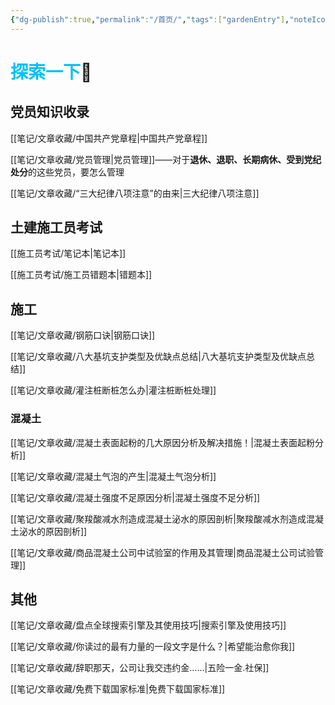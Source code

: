 ```yaml
---
{"dg-publish":true,"permalink":"/首页/","tags":["gardenEntry"],"noteIcon":"","created":"","updated":""}
---
```



# <font color=#00c0ff>探索一下</font>🧐

## 党员知识收录

[[笔记/文章收藏/中国共产党章程\|中国共产党章程]]

[[笔记/文章收藏/党员管理\|党员管理]]——对于**退休、退职、长期病休、受到党纪处分**的这些党员，要怎么管理

[[笔记/文章收藏/“三大纪律八项注意”的由来\|三大纪律八项注意]]


## 土建施工员考试

[[施工员考试/笔记本\|笔记本]]

[[施工员考试/施工员错题本\|错题本]]

## 施工

[[笔记/文章收藏/钢筋口诀\|钢筋口诀]]

[[笔记/文章收藏/八大基坑支护类型及优缺点总结\|八大基坑支护类型及优缺点总结]]

[[笔记/文章收藏/灌注桩断桩怎么办\|灌注桩断桩处理]]

### 混凝土
[[笔记/文章收藏/混凝土表面起粉的几大原因分析及解决措施！\|混凝土表面起粉分析]]

[[笔记/文章收藏/混凝土气泡的产生\|混凝土气泡分析]]

[[笔记/文章收藏/混凝土强度不足原因分析\|混凝土强度不足分析]]

[[笔记/文章收藏/聚羧酸减水剂造成混凝土泌水的原因剖析\|聚羧酸减水剂造成混凝土泌水的原因剖析]]

[[笔记/文章收藏/商品混凝土公司中试验室的作用及其管理\|商品混凝土公司试验管理]]



## 其他

[[笔记/文章收藏/盘点全球搜索引擎及其使用技巧\|搜索引擎及使用技巧]]

[[笔记/文章收藏/你读过的最有力量的一段文字是什么？\|希望能治愈你我]]

[[笔记/文章收藏/辞职那天，公司让我交违约金……\|五险一金.社保]]

[[笔记/文章收藏/免费下载国家标准\|免费下载国家标准]]


































